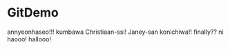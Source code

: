 # GitDemo

annyeonhaseo!!!
kumbawa
Christiaan-ssi!
Janey-san
konichiwa!!
finally??
ni haooo!
hallooo!
